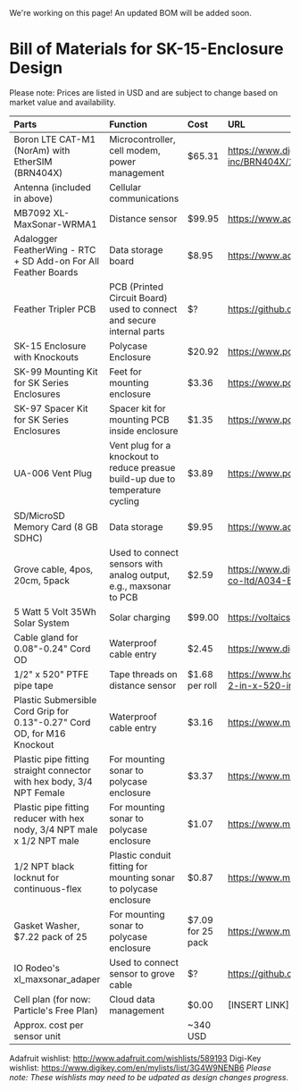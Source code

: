 We're working on this page! An updated BOM will be added soon.

# Bill of Materials for SK-15-Enclosure Design
Please note: Prices are listed in USD and are subject to change based on market value and availability.


Parts | Function | Cost | URL
| :---------------- | :------ | :---- | :---- |
Boron LTE CAT-M1 (NorAm) with EtherSIM (BRN404X) | Microcontroller, cell modem, power management | $65.31 | https://www.digikey.com/en/products/detail/particle-industries-inc/BRN404X/17632424
Antenna (included in above) | Cellular communications | |
MB7092 XL-MaxSonar-WRMA1 | Distance sensor | $99.95 | https://www.adafruit.com/product/1137
Adalogger FeatherWing - RTC + SD Add-on For All Feather Boards | Data storage board | $8.95 | https://www.adafruit.com/product/2922
Feather Tripler PCB | PCB (Printed Circuit Board) used to connect and secure internal parts  | $? | https://github.com/iorodeo/iorodeo_feather_tripler_enc1 
SK-15 Enclosure with Knockouts | Polycase Enclosure | $20.92 | https://www.polycase.com/sk-15 
SK-99 Mounting Kit for SK Series Enclosures | Feet for mounting enclosure | $3.36 | https://www.polycase.com/sk-99
SK-97 Spacer Kit for SK Series Enclosures	| Spacer kit for mounting PCB inside enclosure | $1.35 | https://www.polycase.com/sk-97 
UA-006 Vent Plug | Vent plug for a knockout to reduce preasue build-up due to temperature cycling | $3.89 | https://www.polycase.com/ua-006 
SD/MicroSD Memory Card (8 GB SDHC) | Data storage | $9.95 | https://www.adafruit.com/product/1294
Grove cable, 4pos, 20cm, 5pack | Used to connect sensors with analog output, e.g.,  maxsonar to PCB | $2.59 | https://www.digikey.com/en/products/detail/m5stack-technology-co-ltd/A034-B/16370068 
5 Watt 5 Volt 35Wh Solar System | Solar charging | $99.00 | https://voltaicsystems.com/5-watt-5-volt-35wh-solar-system/
Cable gland for 0.08"-0.24" Cord OD | Waterproof cable entry | $2.45 | https://www.digikey.com/en/products/detail/lapp/S2209/11200603
1/2" x 520" PTFE pipe tape | Tape threads on distance sensor | $1.68 per roll | https://www.homedepot.com/p/William-H-Harvey-Company-1-2-in-x-520-in-White-PTFE-Tape-177333/100025685
Plastic Submersible Cord Grip for 0.13"-0.27" Cord OD, for M16 Knockout | Waterproof cable entry | $3.16 | https://www.mcmaster.com/7310K52/ 
Plastic pipe fitting straight connector with hex body, 3/4 NPT Female	| For mounting sonar to polycase enclosure | $3.37  | https://www.mcmaster.com/48335K143/
Plastic pipe fitting  reducer with hex nody, 3/4 NPT male x 1/2 NPT male |	For mounting sonar to polycase enclosure | $1.07 |  https://www.mcmaster.com/48335K167/ 
1/2 NPT black locknut for continuous-flex | Plastic conduit fitting	for mounting sonar to polycase enclosure | $0.87 | https://www.mcmaster.com/3185K112/ 
Gasket Washer, $7.22 pack of 25 |	For mounting sonar to polycase enclosure| $7.09 for 25 pack | https://www.mcmaster.com/5456K21/ 
IO Rodeo's xl_maxsonar_adaper | Used to connect sensor to grove cable | $? | https://github.com/iorodeo/xl_maxsonar_adapter/tree/main 
Cell plan (for now: Particle's Free Plan) | Cloud data management | $0.00 | [INSERT LINK]
Approx. cost per sensor unit | | ~340 USD |

Adafruit wishlist: http://www.adafruit.com/wishlists/589193
Digi-Key wishlist: https://www.digikey.com/en/mylists/list/3G4W9NENB6
*Please note: These wishlists may need to be udpated as design changes progress.*
